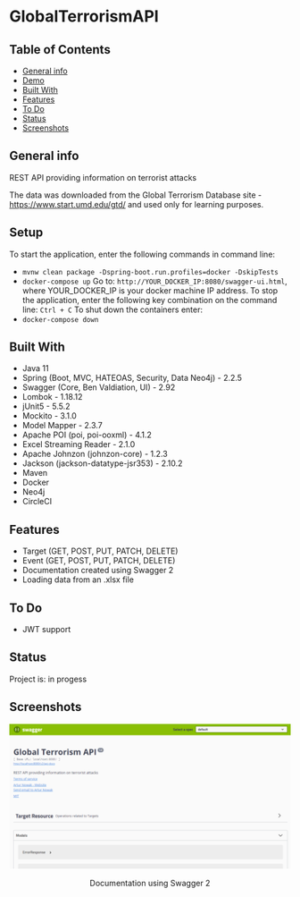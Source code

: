 # GlobalTerrorismAPI

## Table of Contents
* [General info](#general-info)
* [Demo](#demo)
* [Built With](#built-with)
* [Features](#features)
* [To Do](#to-do)
* [Status](#status)
* [Screenshots](#screenshots)

## General info
REST API providing information on terrorist attacks

The data was downloaded from the Global Terrorism Database site - https://www.start.umd.edu/gtd/ and used only for learning purposes.

## Setup
To start the application, enter the following commands in command line:
- `mvnw clean package -Dspring-boot.run.profiles=docker -DskipTests`
- `docker-compose up`
Go to: `http://YOUR_DOCKER_IP:8080/swagger-ui.html`,
where YOUR_DOCKER_IP is your docker machine IP address.
To stop the application, enter the following key combination on the command line: `Ctrl + C`
To shut down the containers enter:
- `docker-compose down`

## Built With
- Java 11
- Spring (Boot, MVC, HATEOAS, Security, Data Neo4j) - 2.2.5
- Swagger (Core, Ben Valdiation, UI) - 2.92
- Lombok - 1.18.12
- jUnit5 - 5.5.2
- Mockito - 3.1.0
- Model Mapper - 2.3.7
- Apache POI (poi, poi-ooxml) - 4.1.2
- Excel Streaming Reader - 2.1.0
- Apache Johnzon (johnzon-core) - 1.2.3
- Jackson (jackson-datatype-jsr353) - 2.10.2
- Maven
- Docker
- Neo4j
- CircleCI

## Features
- Target (GET, POST, PUT, PATCH, DELETE)
- Event (GET, POST, PUT, PATCH, DELETE)
- Documentation created using Swagger 2
- Loading data from an .xlsx file

## To Do
- JWT support

## Status
Project is: in progess

## Screenshots
![Documentation](./src/main/resources/screenshots/documentation.png)
<p style="text-align: center">Documentation using Swagger 2</p>